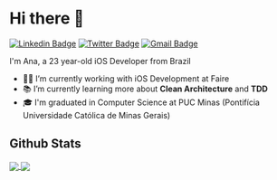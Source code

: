 # Hi there 👋 

[![Linkedin Badge](https://img.shields.io/badge/-LinkedIn-blue?style=flat-square&logo=Linkedin&logoColor=white&link=https://www.linkedin.com/in/anacamargosvl/)](https://www.linkedin.com/in/anacamargosvl/)
[![Twitter Badge](https://img.shields.io/badge/-Twitter-1ca0f1?style=flat-square&labelColor=1ca0f1&logo=twitter&logoColor=white&link=https://twitter.com/anacamargosvl)](https://twitter.com/anacamargosvl)
[![Gmail Badge](https://img.shields.io/badge/-Gmail-c14438?style=flat-square&logo=Gmail&logoColor=white&link=mailto:anacamargosvl@gmail.com)](mailto:anacamargosvl@gmail.com)


I'm Ana, a 23 year-old iOS Developer from Brazil

- :woman_technologist: I’m currently working with iOS Development at Faire
- :books: I’m currently learning more about **Clean Architecture** and **TDD**
- :mortar_board: I'm graduated in Computer Science at PUC Minas (Pontifícia Universidade Católica de Minas Gerais)


## Github Stats

<a href="https://github.com/anacamargos/github-readme-stats">
  <img align="center" src="https://github-readme-stats.vercel.app/api?username=anacamargos&show_icons=true&count_private=true&hide=issues&hide_border=true" />
</a>
<a href="https://github.com/anacamargos/convoychat">
  <img align="center" src="https://github-readme-stats.vercel.app/api/top-langs/?username=anacamargos&layout=compact&langs_count=6&hide_border=true" />
</a>

<!--
**anacamargos/anacamargos** is a ✨ _special_ ✨ repository because its `README.md` (this file) appears on your GitHub profile.

Here are some ideas to get you started:

- 🔭 I’m currently working on ...
- 🌱 I’m currently learning ...
- 👯 I’m looking to collaborate on ...
- 🤔 I’m looking for help with ...
- 💬 Ask me about ...
- 📫 How to reach me: ...
- 😄 Pronouns: ...
- ⚡ Fun fact: ...
-->
